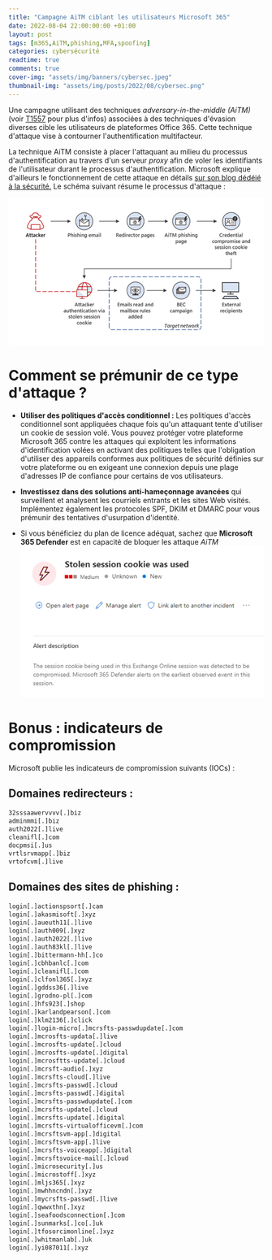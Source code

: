 ```yaml
---
title: "Campagne AiTM ciblant les utilisateurs Microsoft 365"
date: 2022-08-04 22:00:00:00 +01:00
layout: post
tags: [m365,AiTM,phishing,MFA,spoofing]
categories: cybersécurité
readtime: true
comments: true
cover-img: "assets/img/banners/cybersec.jpeg"
thumbnail-img: "assets/img/posts/2022/08/cybersec.png"
---
```


Une campagne utilisant des techniques *adversary-in-the-middle (AiTM)* (voir [T1557](https://attack.mitre.org/techniques/T1557) pour plus d'infos) associées à des techniques d'évasion diverses cible les utilisateurs de plateformes Office 365. Cette technique d'attaque vise à contourner l'authentification multifacteur.

La technique AiTM consiste  à placer l'attaquant au milieu du processus d'authentification au travers d'un serveur *proxy* afin de voler les identifiants de l'utilisateur durant le processus d'authentification. Microsoft explique d'ailleurs le fonctionnement de cette attaque en détails [sur son blog dédéié à la sécurité.](https://www.microsoft.com/security/blog/2022/07/12/from-cookie-theft-to-bec-attackers-use-aitm-phishing-sites-as-entry-point-to-further-financial-fraud/) Le schéma suivant résume le processus d'attaque :

![ATTAQUE AITM](/assets/img/posts/2022/08/AITM.png)

# Comment se prémunir de ce type d'attaque ? 

- **Utiliser des politiques d'accès conditionnel :** Les politiques d'accès conditionnel sont  appliquées chaque fois qu'un attaquant tente d'utiliser un cookie de session volé. Vous pouvez protéger votre plateforme Microsoft 365 contre les attaques qui exploitent les informations d'identification volées en activant des politiques telles que l'obligation d'utiliser des appareils conformes aux politiques de sécurité définies sur votre plateforme ou en exigeant une connexion depuis une plage d'adresses IP de confiance pour certains de vos utilisateurs.

- **Investissez dans des solutions anti-hameçonnage avancées** qui surveillent et analysent les courriels entrants et les sites Web visités. Implémentez également les protocoles SPF, DKIM et DMARC pour vous prémunir des tentatives d'usurpation d'identité.  

- Si vous bénéficiez du plan de licence adéquat, sachez que **Microsoft 365 Defender** est en capacité de bloquer les attaque *AiTM* 
![AiTM Defender 365](/assets/img/posts/2022/08/Figure12-stolen-session-cookie.png)

# Bonus : indicateurs de compromission

Microsoft publie les indicateurs de compromission suivants (IOCs) :

## Domaines redirecteurs :

```
32sssaawervvvv[.]biz
adminmmi[.]biz
auth2022[.]live
cleanifl[.]com
docpmsi[.]us
vrtlsrvmapp[.]biz
vrtofcvm[.]live
```

## Domaines des sites de phishing :

```
login[.]actionspsort[.]cam
login[.]akasmisoft[.]xyz
login[.]aueuth11[.]live
login[.]auth009[.]xyz
login[.]auth2022[.]live
login[.]auth83kl[.]live
login[.]bittermann-hh[.]co
login[.]cbhbanlc[.]com
login[.]cleanifl[.]com
login[.]clfonl365[.]xyz
login[.]gddss36[.]live
login[.]grodno-pl[.]com
login[.]hfs923[.]shop
login[.]karlandpearson[.]com
login[.]klm2136[.]click
login[.]login-micro[.]mcrsfts-passwdupdate[.]com
login[.]mcrosfts-updata[.]live
login[.]mcrosfts-update[.]cloud
login[.]mcrosfts-update[.]digital
login[.]mcrosftts-update[.]cloud
login[.]mcrsft-audio[.]xyz
login[.]mcrsfts-cloud[.]live
login[.]mcrsfts-passwd[.]cloud
login[.]mcrsfts-passwd[.]digital
login[.]mcrsfts-passwdupdate[.]com
login[.]mcrsfts-update[.]cloud
login[.]mcrsfts-update[.]digital
login[.]mcrsfts-virtualofficevm[.]com
login[.]mcrsftsvm-app[.]digital
login[.]mcrsftsvm-app[.]live
login[.]mcrsfts-voiceapp[.]digital
login[.]mcrsftsvoice-mail[.]cloud
login[.]microsecurity[.]us
login[.]microstoff[.]xyz
login[.]mljs365[.]xyz
login[.]mwhhncndn[.]xyz
login[.]mycrsfts-passwd[.]live
login[.]qwwxthn[.]xyz
login[.]seafoodsconnection[.]com
login[.]sunmarks[.]co[.]uk
login[.]tfosorcimonline[.]xyz
login[.]whitmanlab[.]uk
login[.]yi087011[.]xyz
```
